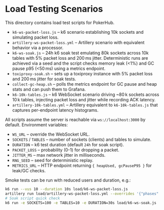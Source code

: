 # Load Testing Scenarios

This directory contains load test scripts for PokerHub.

- `k6-ws-packet-loss.js` – k6 scenario establishing 10k sockets and simulating packet loss.
- `artillery-ws-packet-loss.yml` – Artillery scenario with equivalent behavior via a processor.
- `k6-ws-soak.js` – 24h k6 soak test emulating 80k sockets across 10k tables with 5% packet loss and 200 ms jitter. Deterministic runs are achieved via a seed and the script checks memory leak (<1%) and GC pause p95 (<50 ms) using a metrics endpoint.
- `toxiproxy-soak.sh` – sets up a toxiproxy instance with 5% packet loss and 200 ms jitter for soak tests.
- `collect-gc-heap.sh` – polls the metrics endpoint for GC pause and heap stats and can push them to Grafana.
 - `k6-10k-tables.js` – k6 WebSocket scenario driving ~80 k sockets across 10 k tables, injecting packet loss and jitter while recording ACK latency.
 - `artillery-10k-tables.yml` – Artillery equivalent to `k6-10k-tables.js` that captures per-endpoint latency histograms.

All scripts assume the server is reachable via `ws://localhost:3000` by default.
Environment variables:
- `WS_URL` – override the WebSocket URL.
- `SOCKETS` / `TABLES` – number of sockets (clients) and tables to simulate.
- `DURATION` – k6 test duration (default `24h` for soak script).
- `PACKET_LOSS` – probability (0-1) for dropping a packet.
- `JITTER_MS` – max network jitter in milliseconds.
- `RNG_SEED` – seed for deterministic replay.
- `METRICS_URL` – HTTP endpoint returning `{ heapUsed, gcPauseP95 }` for leak/GC checks.

Smoke tests can be run with reduced users and duration, e.g.:

```sh
k6 run --vus 10 --duration 10s load/k6-ws-packet-loss.js
artillery run load/artillery-ws-packet-loss.yml --overrides '{"phases":[{"duration":10,"arrivalRate":10}]}'
# Soak script quick check
k6 run -e SOCKETS=100 -e TABLES=10 -e DURATION=30s load/k6-ws-soak.js
```

